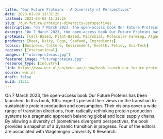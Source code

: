 ```yaml
---
title: "Our Future Proteins - A Diversity of Perspectives"
date: 2023-03-08 11:31:25
lastmod: 2023-03-08 11:31:25
slug: /our-future-proteins-diversity-perspectives
description: "On 7 March 2023, the open-access book Our Future Proteins has been launched. In this book, 100+ experts present their views on the transition to sustainable protein production and consumption. Their visions cover a wide range of transition directions, from radically rethinking protein production systems to a pragmatic approach balancing global and local supply chains. By allowing a diversity of (sometimes divergent) perspectives, the book provides a snapshot of a dynamic transition in progress. Four of the editors are associated with Wageningen University & Research."
excerpt: "On 7 March 2023, the open-access book Our Future Proteins has been launched. In this book, 100+ experts present their views on the transition to sustainable protein production and consumption. Their visions cover a wide range of transition directions, from radically rethinking protein production systems to a pragmatic approach balancing global and local supply chains. By allowing a diversity of (sometimes divergent) perspectives, the book provides a snapshot of a dynamic transition in progress. Four of the editors are associated with Wageningen University & Research."
proteins: [Cell-Based, Plant-Based, Microbial, Molecular Farming, Algae, Fungi, Insect, Animal]
products: [Meat, Dairy, Eggs, Seafood, Ingredients]
topics: [Business, Culture, Environment, Health, Policy, Sci-Tech]
regions: [International]
images: ["futureproteins.jpg"]
featured_image: "futureproteins.jpg"
resource_type: [industry]
link: https://www.wur.nl/en/news-wur/show/book-launch-our-future-proteins-a-diversity-of-perspectives.htm
source: wur.nl
draft: false
uuid: 11311
---
```

On 7 March 2023, the open-access book Our Future Proteins has been
launched. In this book, 100+ experts present their views on the
transition to sustainable protein production and consumption. Their
visions cover a wide range of transition directions, from radically
rethinking protein production systems to a pragmatic approach balancing
global and local supply chains. By allowing a diversity of (sometimes
divergent) perspectives, the book provides a snapshot of a dynamic
transition in progress. Four of the editors are associated with
Wageningen University & Research.
